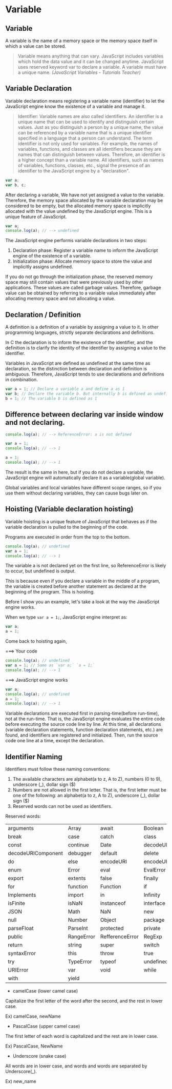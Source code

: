 # Variable

## Variable

A variable is the name of a memory space or the memory space itself in which a value can be stored.

> Variable means anything that can vary. JavaScript includes variables which hold the data value and it can be changed anytime. JavaScript uses reserved keyword var to declare a variable. A variable must have a unique name. _\(JavaScript Variables - Tutorials Teacher\)_



## Variable Declaration

Variable declaration means registering a variable name \(identifier\) to let the JavaScript engine know the existence of a variable and manage it.

> Identifier: Variable names are also called identifiers. An identifier is a unique name that can be used to identify and distinguish certain values. Just as you distinguish a person by a unique name, the value can be referenced by a variable name that is a unique identifier specified in a language that a person can understand. The term identifier is not only used for variables. For example, the names of variables, functions, and classes are all identifiers because they are names that can distinguish between values. Therefore, an identifier is a higher concept than a variable name. All identifiers, such as names of variables, functions, classes, etc., signal the presence of an identifier to the JavaScript engine by a "declaration".

```javascript
var a;
var b, c;
```

After declaring a variable, We have not yet assigned a value to the variable. Therefore, the memory space allocated by the variable declaration may be considered to be empty, but the allocated memory space is implicitly allocated with the value undefined by the JavaScript engine. This is a unique feature of JavaScript.

```javascript
var a;
console.log(a); // --> undefined
```

The JavaScript engine performs variable declarations in two steps:

1. Declaration phase: Register a variable name to inform the JavaScript engine of the existence of a variable.
2. Initialization phase: Allocate memory space to store the value and implicitly assigns undefined.

If you do not go through the initialization phase, the reserved memory space may still contain values that were previously used by other applications. These values are called garbage values. Therefore, garbage value can be obtained by referring to a variable value immediately after allocating memory space and not allocating a value.



## Declaration / Definition

A definition is a definition of a variable by assigning a value to it. In other programming languages, strictly separate declarations and definitions.

In C the declaration is to inform the existence of the identifier, and the definition is to clarify the identity of the identifier by assigning a value to the identifier.

Variables in JavaScript are defined as undefined at the same time as declaration, so the distinction between declaration and definition is ambiguous. Therefore, JavaScript tends to use declarations and definitions in combination.

```javascript
var a = 1; // Declare a variable a and define a as 1
var b; // Declare the variable b. But internally b is defined as undefined.
b = 1; // The variable b is defined as 1
```



## Difference between declaring var inside window and not declaring.

```javascript
console.log(a); // --> ReferenceError: a is not defined
```

```javascript
var a = 1;
console.log(a); // --> 1
```

```javascript
a = 1;
console.log(a); // --> 1
```

The result is the same in here, but if you do not declare a variable, the JavaScript engine will automatically declare it as a variable\(global variable\).

Global variables and local variables have different scope ranges, so if you use them without declaring variables, they can cause bugs later on.



## Hoisting \(Variable declaration hoisting\)

Variable hoisting is a unique feature of JavaScript that behaves as if the variable declaration is pulled to the beginning of the code.

Programs are executed in order from the top to the bottom.

```javascript
console.log(a); // undefined
var a = 1;
console.log(a); // --> 1
```

The variable a is not declared yet on the first line, so ReferenceError is likely to occur, but undefined is output.

This is because even if you declare a variable in the middle of a program, the variable is created before another statement as declared at the beginning of the program. This is hoisting.

Before I show you an example, let's take a look at the way the JavaScript engine works.

When we type `var a = 1;`, JavaScript engine interpret as:

```javascript
var a;
a = 1;
```

Come back to hoisting again,

===&gt; Your code

```javascript
console.log(a); // undefined
var a = 1; // Same as `var a;` `a = 1;`
console.log(a); // --> 1
```

===&gt; JavaScript engine works

```javascript
var a;
console.log(a); // undefined
a = 1;
console.log(a); // --> 1
```

Variable declarations are executed first in parsing-time\(before run-time\), not at the run-time. That is, the JavaScript engine evaluates the entire code before executing the source code line by line. At this time, all declarations \(variable declaration statements, function declaration statements, etc.\) are found, and identifiers are registered and initialized. Then, run the source code one line at a time, except the declaration.



## Identifier Naming

Identifiers must follow these naming conventions:

1. The available characters are alphabet\(a to z, A to Z\), numbers \(0 to 9\), underscore \(\_\), dollar sign \($\)
2. Numbers are not allowed in the first letter. That is, the first letter must be one of the following: an alphabet\(a to z, A to Z\), underscore \(\_\), dollar sign \($\)
3. Reserved words can not be used as identifiers.

Reserved words:

|  |  |  |  |
| :--- | :--- | :--- | :--- |
| arguments | Array | await | Boolean |
| break | case | catch | class |
| const | continue | Date | decodeURI |
| decodeURIComponent | debugger | default | delete |
| do | else | encodeURI | encodeURIComponent |
| enum | Error | eval | EvalError |
| export | extents | false | finally |
| for | function | Function | if |
| Implements | import | in | Infinity |
| isFinite | isNaN | instanceof | interface |
| JSON | Math | NaN | new |
| null | Number | Object | package |
| parseFloat | ParseInt | protected | private |
| public | RangeError | RefferenceError | RegExp |
| return | string | super | switch |
| syntaxError | this | throw | true |
| try | TypeError | typeof | undefined |
| URIError | var | void | while |
| with | yield |  |  |

* camelCase \(lower camel case\)

Capitalize the first letter of the word after the second, and the rest in lower case.

Ex\) camelCase, newName   
   


* PascalCase \(upper camel case\)

The first letter of each word is capitalized and the rest are in lower case.

Ex\) PascalCase, NewName   
   


* Underscore \(snake case\)

All words are in lower case, and words and words are separated by Underscore\(\_\).

Ex\) new\_name

